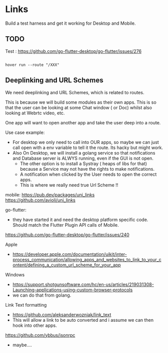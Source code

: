 # Links

Build a test harness and get it working for Desktop and Mobile.

## TODO

Test : https://github.com/go-flutter-desktop/go-flutter/issues/276
````

hover run --route "/XXX" 
````



## Deeplinking and URL Schemes


We need deeplinking and URL Schemes, which is related to routes.

This is because we will build some modules as their own apps. This is so that the user can be looking at some Chat window ( or Doc) whilst also looking at Webrtc video, etc.

One app will want to open another app and take the user deep into a route.

Use case example:

- For desktop we only need to call into OUR apps, so maybe we can just call open with a env variable to tell it the route. Its hacky but might work.
- Also On Desktop, we will install a golang service so that notifications and Database server is ALWYS running, even if the GUI is not open.
	- The other option is to install a Systray ( heaps of libs for that) because a Service may not have the rights to make notifications.
	- A notification when clicked by the User needs to open the correct apps.
	- This is where we really need true Url Scheme !!

mobile:
https://pub.dev/packages/uni_links
https://github.com/avioli/uni_links


go-flutter:
- they have started it and need the desktop platform specific code. Should match the Flutter Plugin API calls of Mobile.

https://github.com/go-flutter-desktop/go-flutter/issues/240

Apple
- https://developer.apple.com/documentation/uikit/inter-process_communication/allowing_apps_and_websites_to_link_to_your_content/defining_a_custom_url_scheme_for_your_app

Windows
- https://support.shotgunsoftware.com/hc/en-us/articles/219031308-Launching-applications-using-custom-browser-protocols
- we can do that from golang.



Link Text formatting
- https://github.com/aleksanderwozniak/link_text
- This will allow a link to be auto converted and i assume we can then hook into other apps.


https://github.com/ybbus/jsonrpc
- maybe....